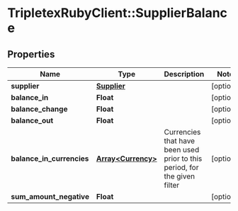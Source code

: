 # TripletexRubyClient::SupplierBalance

## Properties
Name | Type | Description | Notes
------------ | ------------- | ------------- | -------------
**supplier** | [**Supplier**](Supplier.md) |  | [optional] 
**balance_in** | **Float** |  | [optional] 
**balance_change** | **Float** |  | [optional] 
**balance_out** | **Float** |  | [optional] 
**balance_in_currencies** | [**Array&lt;Currency&gt;**](Currency.md) | Currencies that have been used prior to this period, for the given filter | [optional] 
**sum_amount_negative** | **Float** |  | [optional] 


